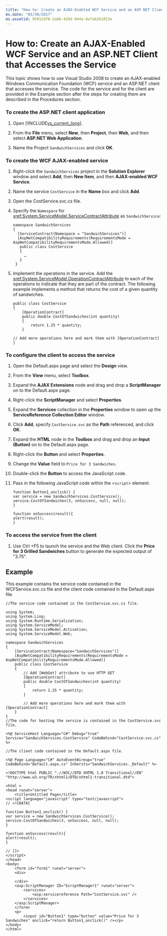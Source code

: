 ```yaml
---
title: "How to: Create an AJAX-Enabled WCF Service and an ASP.NET Client that Accesses the Service"
ms.date: "03/30/2017"
ms.assetid: 95012df8-2a66-420d-944a-8afab261013e
---
```

# How to: Create an AJAX-Enabled WCF Service and an ASP.NET Client that Accesses the Service
This topic shows how to use Visual Studio 2008 to create an AJAX-enabled Windows Communication Foundation (WCF) service and an ASP.NET client that accesses the service. The code for the service and for the client are provided in the Example section after the steps for creating them are described in the Procedures section.  
  
### To create the ASP.NET client application  
  
1.  Open [!INCLUDE[vs_current_long](../../../../includes/vs-current-long-md.md)].  
  
2.  From the **File** menu, select **New**, then **Project**, then **Web**, and then select **ASP.NET Web Application**.  
  
3.  Name the Project `SandwichServices` and click **OK**.  
  
### To create the WCF AJAX-enabled service  
  
1.  Right-click the `SandwichServices` project in the **Solution Explorer** window and select **Add**, then **New Item**, and then **AJAX-enabled WCF Service**.  
  
2.  Name the service `CostService` in the **Name** box and click **Add**.  
  
3.  Open the CostService.svc.cs file.  
  
4.  Specify the `Namespace` for <xref:System.ServiceModel.ServiceContractAttribute> as `SandwichService`:  
  
    ```  
    namespace SandwichServices  
    {  
      [ServiceContract(Namespace = "SandwichServices")]  
      [AspNetCompatibilityRequirements(RequirementsMode = AspNetCompatibilityRequirementsMode.Allowed)]  
       public class CostService  
       {  
         …  
       }  
     }  
    ```  
  
5.  Implement the operations in the service. Add the <xref:System.ServiceModel.OperationContractAttribute> to each of the operations to indicate that they are part of the contract. The following example implements a method that returns the cost of a given quantity of sandwiches.  
  
    ```  
    public class CostService  
    {  
        [OperationContract]  
        public double CostOfSandwiches(int quantity)  
        {  
            return 1.25 * quantity;  
        }  
  
    // Add more operations here and mark them with [OperationContract]  
    }  
    ```  
  
### To configure the client to access the service  
  
1.  Open the Default.aspx page and select the **Design** view.  
  
2.  From the **View** menu, select **Toolbox**.  
  
3.  Expand the **AJAX Extensions** node and drag and drop a **ScriptManager** on to the Default.aspx page.  
  
4.  Right-click the **ScriptManager** and select **Properties**.  
  
5.  Expand the **Services** collection in the **Properties** window to open up the **ServiceReference Collection Editor** window.  
  
6.  Click **Add**, specify `CostService.svc` as the **Path** referenced, and click **OK**.  
  
7.  Expand the **HTML** node in the **Toolbox** and drag and drop an **Input (Button)** on to the Default.aspx page.  
  
8.  Right-click the **Button** and select **Properties**.  
  
9. Change the **Value** field to `Price for 3 Sandwiches`.  
  
10. Double-click the **Button** to access the JavaScript code.  
  
11. Pass in the following JavaScript code within the <`script`> element.  
  
    ```  
    function Button1_onclick() {  
    var service = new SandwichServices.CostService();  
    service.CostOfSandwiches(3, onSuccess, null, null);  
    }  
  
    function onSuccess(result){  
    alert(result);  
    }  
    ```  
  
### To access the service from the client  
  
1.  Use Ctrl +F5 to launch the service and the Web client. Click the **Price for 3 Grilled Sandwiches** button to generate the expected output of "3.75".  
  
## Example  
 This example contains the service code contained in the WCFService.svc.cs file and the client code contained in the Default.aspx file.  
  
```  
//The service code contained in the CostService.svc.cs file.  
  
using System;  
using System.Linq;  
using System.Runtime.Serialization;  
using System.ServiceModel;  
using System.ServiceModel.Activation;  
using System.ServiceModel.Web;  
  
namespace SandwichServices  
{  
    [ServiceContract(Namespace="SandwichServices")]  
    [AspNetCompatibilityRequirements(RequirementsMode = AspNetCompatibilityRequirementsMode.Allowed)]  
    public class CostService  
    {  
        // Add [WebGet] attribute to use HTTP GET  
        [OperationContract]  
        public double CostOfSandwiches(int quantity)  
        {  
            return 1.25 * quantity;  
        }  
  
        // Add more operations here and mark them with [OperationContract]  
    }  
}  
//The code for hosting the service is contained in the CostService.svc file.  
  
<%@ ServiceHost Language="C#" Debug="true" Service="SandwichServices.CostService" CodeBehind="CostService.svc.cs" %>  
  
//The client code contained in the Default.aspx file.  
  
<%@ Page Language="C#" AutoEventWireup="true" CodeBehind="Default.aspx.cs" Inherits="SandwichServices._Default" %>  
  
<!DOCTYPE html PUBLIC "-//W3C//DTD XHTML 1.0 Transitional//EN" "http://www.w3.org/TR/xhtml1/DTD/xhtml1-transitional.dtd">  
  
<html >  
<head runat="server">  
    <title>Untitled Page</title>  
<script language="javascript" type="text/javascript">  
// <!CDATA[  
  
function Button1_onclick() {  
var service = new SandwichServices.CostService();  
service.CostOfSandwiches(3, onSuccess, null, null);  
}  
  
function onSuccess(result){  
alert(result);  
}  
  
// ]]>  
</script>  
</head>  
<body>  
    <form id="form1" runat="server">  
    <div>  
  
    </div>  
    <asp:ScriptManager ID="ScriptManager1" runat="server">  
        <services>  
            <asp:servicereference Path="CostService.svc" />  
        </services>  
    </asp:ScriptManager>  
    </form>  
    <p>  
        <input id="Button1" type="button" value="Price for 3 Sandwiches" onclick="return Button1_onclick()" /></p>  
</body>  
</html>  
```     
